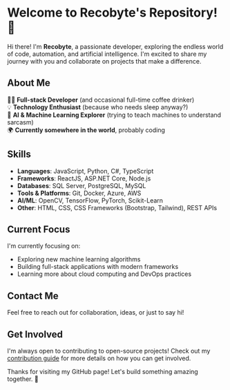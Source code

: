 # Welcome to Recobyte's Repository! 🚀

Hi there! I'm **Recobyte**, a passionate developer, exploring the endless world of code, automation, and artificial intelligence. I'm excited to share my journey with you and collaborate on projects that make a difference. 

## About Me  
👨‍💻 **Full-stack Developer** (and occasional full-time coffee drinker)  
💡 **Technology Enthusiast** (because who needs sleep anyway?)  
🤖 **AI & Machine Learning Explorer** (trying to teach machines to understand sarcasm)  
🌍 **Currently somewhere in the world**, probably coding

## Skills  
- **Languages**: JavaScript, Python, C#, TypeScript  
- **Frameworks**: ReactJS, ASP.NET Core, Node.js  
- **Databases**: SQL Server, PostgreSQL, MySQL  
- **Tools & Platforms**: Git, Docker, Azure, AWS  
- **AI/ML**: OpenCV, TensorFlow, PyTorch, Scikit-Learn  
- **Other**: HTML, CSS, CSS Frameworks (Bootstrap, Tailwind), REST APIs

## Current Focus  
I'm currently focusing on:
- Exploring new machine learning algorithms
- Building full-stack applications with modern frameworks
- Learning more about cloud computing and DevOps practices

## Contact Me  
Feel free to reach out for collaboration, ideas, or just to say hi!

## Get Involved  
I'm always open to contributing to open-source projects! Check out my [contribution guide](https://github.com/recobyte/recobyte/blob/main/CONTRIBUTING.md) for more details on how you can get involved.

Thanks for visiting my GitHub page! Let's build something amazing together. 🌟
